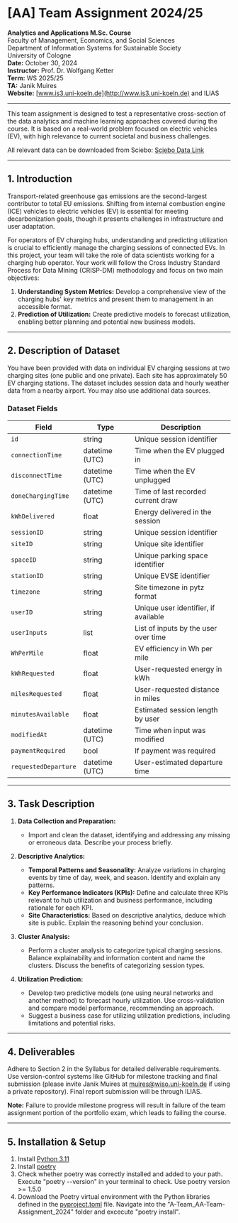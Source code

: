 # [AA] Team Assignment 2024/25

**Analytics and Applications M.Sc. Course**  
Faculty of Management, Economics, and Social Sciences  
Department of Information Systems for Sustainable Society  
University of Cologne  
**Date:** October 30, 2024  
**Instructor:** Prof. Dr. Wolfgang Ketter  
**Term:** WS 2025/25  
**TA:** Janik Muires  
**Website:** [www.is3.uni-koeln.de](http://www.is3.uni-koeln.de) and ILIAS

---

This team assignment is designed to test a representative cross-section of the data analytics and machine learning approaches covered during the course. It is based on a real-world problem focused on electric vehicles (EV), with high relevance to current societal and business challenges.

All relevant data can be downloaded from Sciebo: [Sciebo Data Link](https://uni-koeln.sciebo.de/s/59LhTdJ9c8tYgmn)

---

## 1. Introduction

Transport-related greenhouse gas emissions are the second-largest contributor to total EU emissions. Shifting from internal combustion engine (ICE) vehicles to electric vehicles (EV) is essential for meeting decarbonization goals, though it presents challenges in infrastructure and user adaptation.

For operators of EV charging hubs, understanding and predicting utilization is crucial to efficiently manage the charging sessions of connected EVs. In this project, your team will take the role of data scientists working for a charging hub operator. Your work will follow the Cross Industry Standard Process for Data Mining (CRISP-DM) methodology and focus on two main objectives:

1. **Understanding System Metrics:** Develop a comprehensive view of the charging hubs' key metrics and present them to management in an accessible format.
2. **Prediction of Utilization:** Create predictive models to forecast utilization, enabling better planning and potential new business models.

---

## 2. Description of Dataset

You have been provided with data on individual EV charging sessions at two charging sites (one public and one private). Each site has approximately 50 EV charging stations. The dataset includes session data and hourly weather data from a nearby airport. You may also use additional data sources.

### Dataset Fields
| Field                | Type         | Description |
|----------------------|--------------|-------------|
| `id`                 | string       | Unique session identifier |
| `connectionTime`     | datetime (UTC) | Time when the EV plugged in |
| `disconnectTime`     | datetime (UTC) | Time when the EV unplugged |
| `doneChargingTime`   | datetime (UTC) | Time of last recorded current draw |
| `kWhDelivered`       | float        | Energy delivered in the session |
| `sessionID`          | string       | Unique session identifier |
| `siteID`             | string       | Unique site identifier |
| `spaceID`            | string       | Unique parking space identifier |
| `stationID`          | string       | Unique EVSE identifier |
| `timezone`           | string       | Site timezone in pytz format |
| `userID`             | string       | Unique user identifier, if available |
| `userInputs`         | list         | List of inputs by the user over time |
| `WhPerMile`          | float        | EV efficiency in Wh per mile |
| `kWhRequested`       | float        | User-requested energy in kWh |
| `milesRequested`     | float        | User-requested distance in miles |
| `minutesAvailable`   | float        | Estimated session length by user |
| `modifiedAt`         | datetime (UTC) | Time when input was modified |
| `paymentRequired`    | bool         | If payment was required |
| `requestedDeparture` | datetime (UTC) | User-estimated departure time |

---

## 3. Task Description

1. **Data Collection and Preparation:**
    - Import and clean the dataset, identifying and addressing any missing or erroneous data. Describe your process briefly.

2. **Descriptive Analytics:**
    - **Temporal Patterns and Seasonality:** Analyze variations in charging events by time of day, week, and season. Identify and explain any patterns.
    - **Key Performance Indicators (KPIs):** Define and calculate three KPIs relevant to hub utilization and business performance, including rationale for each KPI.
    - **Site Characteristics:** Based on descriptive analytics, deduce which site is public. Explain the reasoning behind your conclusion.

3. **Cluster Analysis:**
    - Perform a cluster analysis to categorize typical charging sessions. Balance explainability and information content and name the clusters. Discuss the benefits of categorizing session types.

4. **Utilization Prediction:**
    - Develop two predictive models (one using neural networks and another method) to forecast hourly utilization. Use cross-validation and compare model performance, recommending an approach.
    - Suggest a business case for utilizing utilization predictions, including limitations and potential risks.

---

## 4. Deliverables

Adhere to Section 2 in the Syllabus for detailed deliverable requirements. Use version-control systems like GitHub for milestone tracking and final submission (please invite Janik Muires at muires@wiso.uni-koeln.de if using a private repository). Final report submission will be through ILIAS.

**Note:** Failure to provide milestone progress will result in failure of the team assignment portion of the portfolio exam, which leads to failing the course.

---

## 5. Installation & Setup 

1. Install [Python 3.11](https://www.python.org/downloads/release/python-3110/)
2. Install [poetry](https://python-poetry.org) 
3. Check whether poetry was correctly installed and added to your path. 
   Execute "poetry --version" in your terminal to check. 
   Use poetry version >= 1.5.0
4. Download the Poetry virtual environment with the Python libraries defined in the [pyproject.toml](pyproject.toml) file. 
   Navigate into the "A-Team_AA-Team-Assignment_2024" folder and excecute "poetry install".
